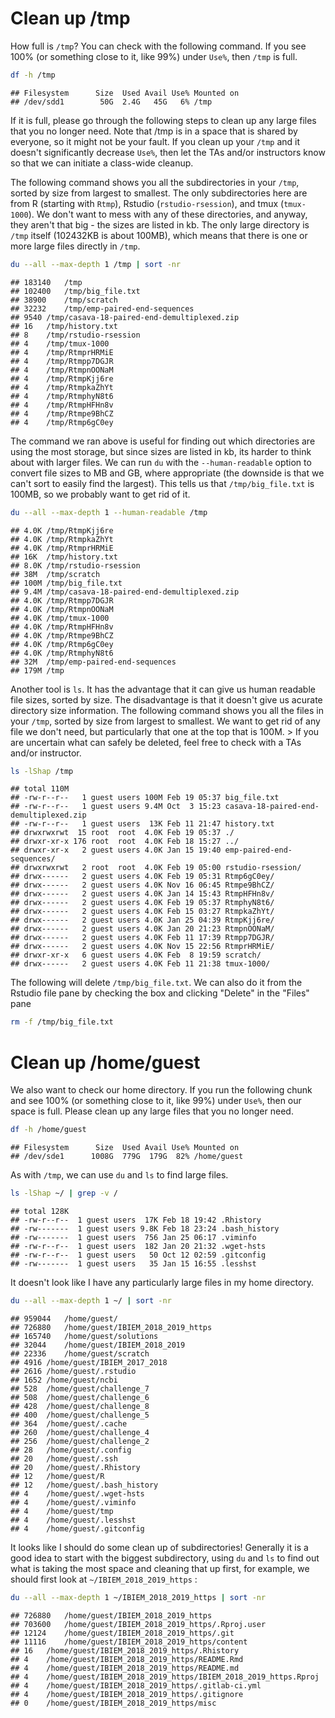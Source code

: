 Clean up /tmp
=============

How full is `/tmp`? You can check with the following command. If you see 100% (or something close to it, like 99%) under `Use%`, then `/tmp` is full.

``` bash
df -h /tmp
```

    ## Filesystem      Size  Used Avail Use% Mounted on
    ## /dev/sdd1        50G  2.4G   45G   6% /tmp

If it is full, please go through the following steps to clean up any large files that you no longer need. Note that /tmp is in a space that is shared by everyone, so it might not be your fault. If you clean up your `/tmp` and it doesn't significantly decrease `Use%`, then let the TAs and/or instructors know so that we can initiate a class-wide cleanup.

The following command shows you all the subdirectories in your `/tmp`, sorted by size from largest to smallest. The only subdirectories here are from R (starting with `Rtmp`), Rstudio (`rstudio-rsession`), and tmux (`tmux-1000`). We don't want to mess with any of these directories, and anyway, they aren't that big - the sizes are listed in kb. The only large directory is `/tmp` itself (102432KB is about 100MB), which means that there is one or more large files directly in `/tmp`.

``` bash
du --all --max-depth 1 /tmp | sort -nr
```

    ## 183140   /tmp
    ## 102400   /tmp/big_file.txt
    ## 38900    /tmp/scratch
    ## 32232    /tmp/emp-paired-end-sequences
    ## 9540 /tmp/casava-18-paired-end-demultiplexed.zip
    ## 16   /tmp/history.txt
    ## 8    /tmp/rstudio-rsession
    ## 4    /tmp/tmux-1000
    ## 4    /tmp/RtmprHRMiE
    ## 4    /tmp/Rtmpp7DGJR
    ## 4    /tmp/RtmpnOONaM
    ## 4    /tmp/RtmpKjj6re
    ## 4    /tmp/RtmpkaZhYt
    ## 4    /tmp/RtmphyN8t6
    ## 4    /tmp/RtmpHFHn8v
    ## 4    /tmp/Rtmpe9BhCZ
    ## 4    /tmp/Rtmp6gC0ey

The command we ran above is useful for finding out which directories are using the most storage, but since sizes are listed in kb, its harder to think about with larger files. We can run `du` with the `--human-readable` option to convert file sizes to MB and GB, where appropriate (the downside is that we can't sort to easily find the largest). This tells us that `/tmp/big_file.txt` is 100MB, so we probably want to get rid of it.

``` bash
du --all --max-depth 1 --human-readable /tmp
```

    ## 4.0K /tmp/RtmpKjj6re
    ## 4.0K /tmp/RtmpkaZhYt
    ## 4.0K /tmp/RtmprHRMiE
    ## 16K  /tmp/history.txt
    ## 8.0K /tmp/rstudio-rsession
    ## 38M  /tmp/scratch
    ## 100M /tmp/big_file.txt
    ## 9.4M /tmp/casava-18-paired-end-demultiplexed.zip
    ## 4.0K /tmp/Rtmpp7DGJR
    ## 4.0K /tmp/RtmpnOONaM
    ## 4.0K /tmp/tmux-1000
    ## 4.0K /tmp/RtmpHFHn8v
    ## 4.0K /tmp/Rtmpe9BhCZ
    ## 4.0K /tmp/Rtmp6gC0ey
    ## 4.0K /tmp/RtmphyN8t6
    ## 32M  /tmp/emp-paired-end-sequences
    ## 179M /tmp

Another tool is `ls`. It has the advantage that it can give us human readable file sizes, sorted by size. The disadvantage is that it doesn't give us acurate directory size information. The following command shows you all the files in your `/tmp`, sorted by size from largest to smallest. We want to get rid of any file we don't need, but particularly that one at the top that is 100M. &gt; If you are uncertain what can safely be deleted, feel free to check with a TAs and/or instructor.

``` bash
ls -lShap /tmp
```

    ## total 110M
    ## -rw-r--r--   1 guest users 100M Feb 19 05:37 big_file.txt
    ## -rw-r--r--   1 guest users 9.4M Oct  3 15:23 casava-18-paired-end-demultiplexed.zip
    ## -rw-r--r--   1 guest users  13K Feb 11 21:47 history.txt
    ## drwxrwxrwt  15 root  root  4.0K Feb 19 05:37 ./
    ## drwxr-xr-x 176 root  root  4.0K Feb 18 15:27 ../
    ## drwxr-xr-x   2 guest users 4.0K Jan 15 19:40 emp-paired-end-sequences/
    ## drwxrwxrwt   2 root  root  4.0K Feb 19 05:00 rstudio-rsession/
    ## drwx------   2 guest users 4.0K Feb 19 05:31 Rtmp6gC0ey/
    ## drwx------   2 guest users 4.0K Nov 16 06:45 Rtmpe9BhCZ/
    ## drwx------   2 guest users 4.0K Jan 14 15:43 RtmpHFHn8v/
    ## drwx------   2 guest users 4.0K Feb 19 05:37 RtmphyN8t6/
    ## drwx------   2 guest users 4.0K Feb 15 03:27 RtmpkaZhYt/
    ## drwx------   2 guest users 4.0K Jan 25 04:39 RtmpKjj6re/
    ## drwx------   2 guest users 4.0K Jan 20 21:23 RtmpnOONaM/
    ## drwx------   2 guest users 4.0K Feb 11 17:39 Rtmpp7DGJR/
    ## drwx------   2 guest users 4.0K Nov 15 22:56 RtmprHRMiE/
    ## drwxr-xr-x   6 guest users 4.0K Feb  8 19:59 scratch/
    ## drwx------   2 guest users 4.0K Feb 11 21:38 tmux-1000/

The following will delete `/tmp/big_file.txt`. We can also do it from the Rstudio file pane by checking the box and clicking "Delete" in the "Files" pane

``` bash
rm -f /tmp/big_file.txt
```

Clean up /home/guest
====================

We also want to check our home directory. If you run the following chunk and see 100% (or something close to it, like 99%) under `Use%`, then our space is full. Please clean up any large files that you no longer need.

``` bash
df -h /home/guest
```

    ## Filesystem      Size  Used Avail Use% Mounted on
    ## /dev/sde1      1008G  779G  179G  82% /home/guest

As with `/tmp`, we can use `du` and `ls` to find large files.

``` bash
ls -lShap ~/ | grep -v / 
```

    ## total 128K
    ## -rw-r--r--  1 guest users  17K Feb 18 19:42 .Rhistory
    ## -rw-------  1 guest users 9.8K Feb 18 23:24 .bash_history
    ## -rw-------  1 guest users  756 Jan 25 06:17 .viminfo
    ## -rw-r--r--  1 guest users  182 Jan 20 21:32 .wget-hsts
    ## -rw-r--r--  1 guest users   50 Oct 12 02:59 .gitconfig
    ## -rw-------  1 guest users   35 Jan 15 16:55 .lesshst

It doesn't look like I have any particularly large files in my home directory.

``` bash
du --all --max-depth 1 ~/ | sort -nr
```

    ## 959044   /home/guest/
    ## 726880   /home/guest/IBIEM_2018_2019_https
    ## 165740   /home/guest/solutions
    ## 32044    /home/guest/IBIEM_2018_2019
    ## 22336    /home/guest/scratch
    ## 4916 /home/guest/IBIEM_2017_2018
    ## 2616 /home/guest/.rstudio
    ## 1652 /home/guest/ncbi
    ## 528  /home/guest/challenge_7
    ## 508  /home/guest/challenge_6
    ## 428  /home/guest/challenge_8
    ## 400  /home/guest/challenge_5
    ## 364  /home/guest/.cache
    ## 260  /home/guest/challenge_4
    ## 256  /home/guest/challenge_2
    ## 28   /home/guest/.config
    ## 20   /home/guest/.ssh
    ## 20   /home/guest/.Rhistory
    ## 12   /home/guest/R
    ## 12   /home/guest/.bash_history
    ## 4    /home/guest/.wget-hsts
    ## 4    /home/guest/.viminfo
    ## 4    /home/guest/tmp
    ## 4    /home/guest/.lesshst
    ## 4    /home/guest/.gitconfig

It looks like I should do some clean up of subdirectories! Generally it is a good idea to start with the biggest subdirectory, using `du` and `ls` to find out what is taking the most space and cleaning that up first, for example, we should first look at `~/IBIEM_2018_2019_https` :

``` bash
du --all --max-depth 1 ~/IBIEM_2018_2019_https | sort -nr
```

    ## 726880   /home/guest/IBIEM_2018_2019_https
    ## 703600   /home/guest/IBIEM_2018_2019_https/.Rproj.user
    ## 12124    /home/guest/IBIEM_2018_2019_https/.git
    ## 11116    /home/guest/IBIEM_2018_2019_https/content
    ## 16   /home/guest/IBIEM_2018_2019_https/.Rhistory
    ## 4    /home/guest/IBIEM_2018_2019_https/README.Rmd
    ## 4    /home/guest/IBIEM_2018_2019_https/README.md
    ## 4    /home/guest/IBIEM_2018_2019_https/IBIEM_2018_2019_https.Rproj
    ## 4    /home/guest/IBIEM_2018_2019_https/.gitlab-ci.yml
    ## 4    /home/guest/IBIEM_2018_2019_https/.gitignore
    ## 0    /home/guest/IBIEM_2018_2019_https/misc
